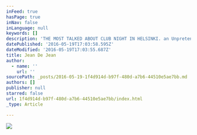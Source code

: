 ```yaml
---
inFeed: true
hasPage: true
inNav: false
inLanguage: null
keywords: []
description: 'THE MOST TALKED ABOUT CLUB NIGHT IN HELSINKI. an Unpretentious underground experience about music, art and self-expression. From students to porn stars, a wide cross section of ages, colors & sexes attend each month. Everyone is welcome, dressing up is essential. Anyting from evenig wear to an electric fence. Pack your bag, grab your passport, LA PERSÉ is bringing clubbing anarchy back to Helsinki. It´s gonna be a roadblock. And remember  DRESS LIKE FREAK IF YOU WANT FIT IN!'
datePublished: '2016-05-19T17:03:58.595Z'
dateModified: '2016-05-19T17:03:55.687Z'
title: Jean De Jean
author:
  - name: ''
    url: ''
sourcePath: _posts/2016-05-19-1f4d914d-b97f-480d-a7b6-44510e5ae7bb.md
authors: []
publisher: null
starred: false
url: 1f4d914d-b97f-480d-a7b6-44510e5ae7bb/index.html
_type: Article

---
```

![](https://the-grid-user-content.s3-us-west-2.amazonaws.com/6eab811b-2630-446e-bf81-a62883d879ac.jpg)